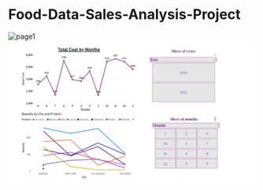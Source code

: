 # Food-Data-Sales-Analysis-Project
![page1]("page_1.png")
![Page_2.png](https://github.com/Sarah627/Food-Data-Sales-Analysis-Project/blob/main/Page%202.png)
